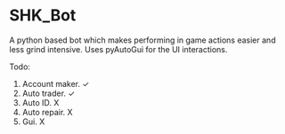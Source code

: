 # SHK_Bot

A python based bot which makes performing in game actions easier and less grind intensive. Uses pyAutoGui for the UI interactions.

Todo:
1) Account maker. ✓
2) Auto trader. ✓
3) Auto ID. X
4) Auto repair. X
5) Gui. X
